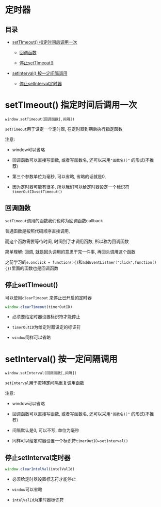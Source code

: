 # 定时器

## 目录

*   [setTImeout() 指定时间后调用一次](#settimeout-指定时间后调用一次)

    *   [回调函数](#回调函数)

    *   [停止setTImeout()](#停止settimeout)

*   [setInterval() 按一定间隔调用](#setinterval-按一定间隔调用)

    *   [停止setInterval定时器](#停止setinterval定时器)

# setTImeout() 指定时间后调用一次

`window.setTimeout(回调函数[,间隔])`

`setTimeout`用于设定一个定时器, 在定时器到期后执行指定函数

注意:

*   window可以省略

*   回调函数可以直接写函数, 或者写函数名, 还可以采用`"函数名()"` 的形式(不推荐)

*   第三个参数单位为毫秒, 可以省略, 省略的话就是0,

*   因为定时器可能有很多, 所以我们可以给定时器设定一个标识符`timerOutID=setTimeout()`

&#x20;

## 回调函数

`setTimeout`调用的函数我们也称为回调函数callback

普通函数是按照代码顺序直接调用,

而这个函数需要等待时间, 时间到了才调用函数, 所以称为回调函数

简单理解: 回调, 就是回头调用的意思干完一件事, 再回头调用这个函数

之前学习的`e.onclick = function(){}`和`addEventListner("click",function(){})`里面的函数也是回调函数

## 停止setTImeout()

可以使用`clearTimeout` 来停止已开启的定时器

```javascript
window.clearTimeout(timerOutID)
```

*   必须要给定时器设置标识符才能停止

*   `timerOutID`为给定时器设定的标识符

*   `window`同样可以省略

# setInterval() 按一定间隔调用

`window.setInterval(回调函数[,间隔])`

`setInterval`用于按特定间隔重复调用函数

注意:

*   window可以省略

*   回调函数可以直接写函数, 或者写函数名, 还可以采用`"函数名()"` 的形式(不推荐)

*   间隔默认是0, 可以不写, 单位为毫秒

*   同样可以给定时器设置一个标识符`timerOutID=setInterval()`

## 停止setInterval定时器

```javascript
window.clearIntelVal(intelValId)
```

*   必须给定时器设置标志符才能停止

*   `window`可以省略

*   `intelValId`为定时器标识符
